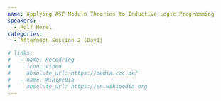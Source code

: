 ```yaml
---
name: Applying ASP Modulo Theories to Inductive Logic Programming
speakers:
  - Rolf Morel
categories:
  - Afternoon Session 2 (Day1)

# links:
#   - name: Recodring
#     icon: video
#     absolute_url: https://media.ccc.de/
#   - name: Wikipedia
#     absolute_url: https://en.wikipedia.org
---
```

